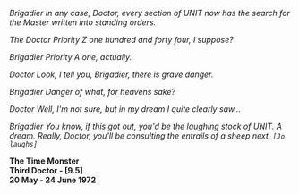 _Brigadier_ _In any case, Doctor, every section of UNIT now has the search for the Master written into standing orders._

_The Doctor_ _Priority Z one hundred and forty four, I suppose?_

_Brigadier_ _Priority A one, actually._

_Doctor_ _Look, I tell you, Brigadier, there is grave danger._

_Brigadier_ _Danger of what, for heavens sake?_

_Doctor_ _Well, I'm not sure, but in my dream I quite clearly saw..._

_Brigadier_ _You know, if this got out, you'd be the laughing stock of UNIT. A dream. Really, Doctor, you'll be consulting the entrails of a sheep next. `[Jo laughs]`_

**The Time Monster  
Third Doctor - [9.5]  
20 May - 24 June 1972**